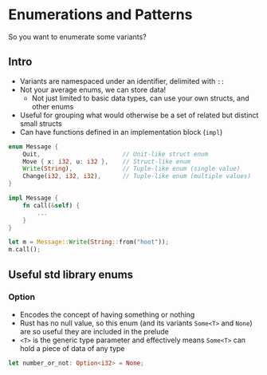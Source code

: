 # Enumerations and Patterns

So you want to enumerate some variants?

## Intro

* Variants are namespaced under an identifier, delimited with `::`
* Not your average enums, we can store data!
    * Not just limited to basic data types, can use your own structs, and other enums
* Useful for grouping what would otherwise be a set of related but distinct small structs
* Can have functions defined in an implementation block (`impl`)
 
```rust
enum Message {
    Quit,                       // Unit-like struct enum
    Move { x: i32, u: i32 },    // Struct-like enum
    Write(String),              // Tuple-like enum (single value)
    Change(i32, i32, i32),      // Tuple-like enum (multiple values)
}

impl Message {
    fn call(&self) {
        ...
    }
}

let m = Message::Write(String::from("hoot"));
m.call();
```

## Useful std library enums

### Option

* Encodes the concept of having something or nothing
* Rust has no null value, so this enum (and its variants `Some<T>` and `None`) are so useful they are included in the prelude
* `<T>` is the generic type parameter and effectively means `Some<T>` can hold a piece of data of any type

```rust
let number_or_not: Option<i32> = None;
```
